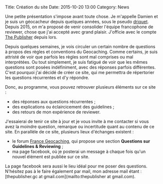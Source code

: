 Title: Création du site
Date: 2015-10-20 13:00
Category: News

Une petite présentation s'impose avant toute chose. Je m'appelle Damien et je
suis un géocacheur depuis quelques années, sous le pseudo
[driquet](http://www.geocaching.com/profile/?guid=2bd22d34-6228-4430-813b-6dba1d87bc11).
Depuis 2015, on m'a proposé de venir consolider l'équipe francophone de
reviewer, chose que j'ai accepté avec grand plaisir. J'officie avec le compte
[The Publisher](http://www.geocaching.com/profile/?guid=8e2f8237-da2c-4324-a66f-09ee3ff20a2e)
depuis lors.

Depuis quelques semaines, je vois circuler un certain nombre de questions à
propos des règles et conventions du Geocaching. Comme certains, je suis attristé
de voir que parfois les règles sont mal comprises ou mal interprétées. Ou tout
simplement, je suis fatigué de voir que les mêmes questions sont posées
indéfiniment, avec des réponses parfois différentes. C'est pourquoi j'ai décidé
de créer ce site, qui me permettra de répertorier les questions récurrentes et
d'y répondre.

Donc, au programme, vous pouvez retrouver plusieurs éléments sur ce site :

* des réponses aux questions récurrentes ;
* des explications ou éclaircicement des guidelines ;
* des retours de mon expérience de reviewer.

J'essaierai de tenir ce site à jour et je vous invite à me contacter si vous
avez la moindre question, remarque ou incertitude quant au contenu de ce site.
En parallèle de ce site, plusieurs lieux d'échanges existent :

* le forum [France Geocaching](http://france-geocaching.fr/forum/index.php), qui
  propose une section **Questions sur Guidelines & Reviewing** ;
* ma page facebook, où je posterai un message à chaque fois qu'un nouvel élément
  est publiée sur ce site.

La page facebook sera aussi le lieu idéal pour me poser des questions. N'hésitez
pas à le faire également par mail, mon adresse mail étant :
[thepublisher.gc at gmail.com](mailto:thepublisher at gmail.com).
